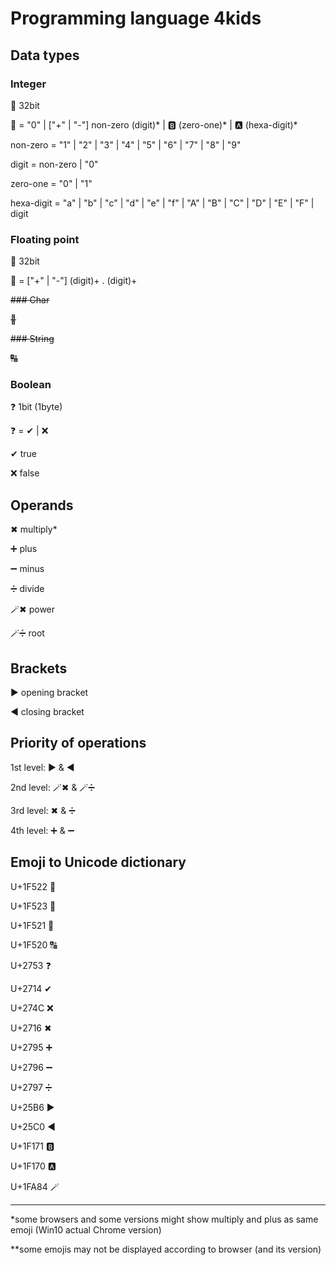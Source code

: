 # Programming language 4kids

## Data types

### Integer

&#128290;   32bit

&#128290; = "0" | ["+" | "-"] non-zero (digit)* | &#127345; (zero-one)* | &#127344; (hexa-digit)*

non-zero = "1" | "2" | "3" | "4" | "5" | "6" | "7" | "8" | "9"

digit = non-zero | "0"

zero-one = "0" | "1"

hexa-digit = "a" | "b" | "c" | "d" | "e" | "f" | "A" | "B" | "C" | "D" | "E" | "F" | digit

### Floating point

&#128291;   32bit

&#128291; = ["+" | "-"] (digit)+ . (digit)+

~~### Char~~

~~&#128289;~~

~~### String~~

~~&#128288;~~

### Boolean

&#10067;    1bit (1byte)

&#10067; = &#10004; | &#10060;

&#10004;    true

&#10060;    false

## Operands

&#10006;  multiply*

&#10133;   plus

&#10134;   minus

&#10135;   divide

&#129668;&#10006; power

&#129668;&#10135; root

## Brackets

&#9654;   opening bracket

&#9664;   closing bracket

## Priority of operations

1st level: &#9654; & &#9664;

2nd level: &#129668;&#10006; & &#129668;&#10135;

3rd level: &#10006; & &#10135;

4th level: &#10133; & &#10134;

## Emoji to Unicode dictionary

U+1F522   &#128290;

U+1F523   &#128291;

U+1F521   &#128289;

U+1F520   &#128288;

U+2753    &#10067;

U+2714    &#10004;

U+274C    &#10060;

U+2716  &#10006;

U+2795  &#10133;

U+2796  &#10134;

U+2797  &#10135;

U+25B6  &#9654;

U+25C0  &#9664;

U+1F171 &#127345;

U+1F170 &#127344;

U+1FA84 &#129668;

---

*some browsers and some versions might show multiply and plus as same emoji (Win10 actual Chrome version)

**some emojis may not be displayed according to browser (and its version) 

